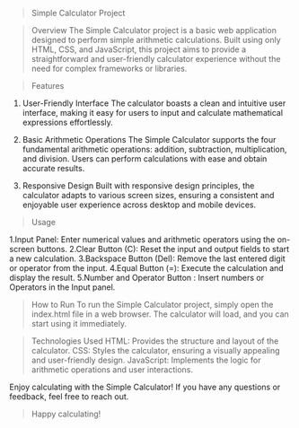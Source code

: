 > Simple Calculator Project

> Overview
The Simple Calculator project is a basic web application designed to perform simple arithmetic calculations.
Built using only HTML, CSS, and JavaScript, this project aims to provide a straightforward and
user-friendly calculator experience without the need for complex frameworks or libraries.


> Features
1. User-Friendly Interface
The calculator boasts a clean and intuitive user interface, making it easy for users to input and calculate mathematical expressions effortlessly.

2. Basic Arithmetic Operations
The Simple Calculator supports the four fundamental arithmetic operations: addition, subtraction, multiplication, and division. Users can perform calculations with ease and obtain accurate results.

3. Responsive Design
Built with responsive design principles, the calculator adapts to various screen sizes, ensuring a consistent and enjoyable user experience across desktop and mobile devices.


> Usage

1.Input Panel: Enter numerical values and arithmetic operators using the on-screen buttons.
2.Clear Button (C): Reset the input and output fields to start a new calculation.
3.Backspace Button (Del): Remove the last entered digit or operator from the input.
4.Equal Button (=): Execute the calculation and display the result.
5.Number and Operator Button : Insert numbers or Operators in the Input panel.


> How to Run
To run the Simple Calculator project, simply open the index.html file in a web browser. The calculator will load, and you can start using it immediately.


> Technologies Used
HTML: Provides the structure and layout of the calculator.
CSS: Styles the calculator, ensuring a visually appealing and user-friendly design.
JavaScript: Implements the logic for arithmetic operations and user interactions.


Enjoy calculating with the Simple Calculator! If you have any questions or feedback, feel free to reach out.
> Happy calculating!
